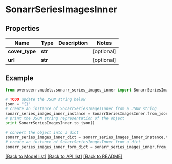 # SonarrSeriesImagesInner


## Properties
Name | Type | Description | Notes
------------ | ------------- | ------------- | -------------
**cover_type** | **str** |  | [optional] 
**url** | **str** |  | [optional] 

## Example

```python
from overseerr.models.sonarr_series_images_inner import SonarrSeriesImagesInner

# TODO update the JSON string below
json = "{}"
# create an instance of SonarrSeriesImagesInner from a JSON string
sonarr_series_images_inner_instance = SonarrSeriesImagesInner.from_json(json)
# print the JSON string representation of the object
print SonarrSeriesImagesInner.to_json()

# convert the object into a dict
sonarr_series_images_inner_dict = sonarr_series_images_inner_instance.to_dict()
# create an instance of SonarrSeriesImagesInner from a dict
sonarr_series_images_inner_form_dict = sonarr_series_images_inner.from_dict(sonarr_series_images_inner_dict)
```
[[Back to Model list]](../README.md#documentation-for-models) [[Back to API list]](../README.md#documentation-for-api-endpoints) [[Back to README]](../README.md)


